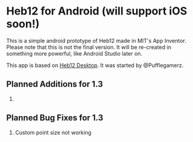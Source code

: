 # Heb12 for Android (will support iOS soon!)
This is a simple android prototype of Heb12 made in MIT's App Inventor. Please note that this is not the final version. It will be re-created in something more powerful, like Android Studio later on.

This app is based on [Heb12 Desktop](https://github.com/heb12/heb12). It was started by @Pufflegamerz. 

## Planned Additions for 1.3
1. 

## Planned Bug Fixes for 1.3
1. Custom point size not working
